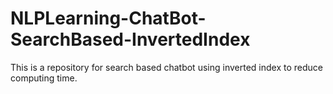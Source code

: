 # NLPLearning-ChatBot-SearchBased-InvertedIndex
This is a repository for search based chatbot using inverted index to reduce computing time.
